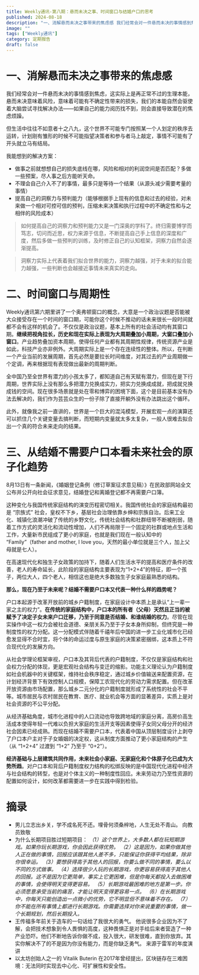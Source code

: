 ```yaml
---
title: Weekly通讯-第八期：悬而未决之事、时间窗口与结婚户口的思考
published: 2024-08-18
description: "一、消解悬而未决之事带来的焦虑感 我们经常会对一件悬而未决的事情感到焦虑，这实际上是再正常不过的生理本能，悬而未决意味着风险，意味着可能有不确定性带来的损失，我们的本能自然会驱使着大脑尝试寻找解决办法——如果自己的能力阅历找不到，则会直接导致潜在的焦虑烦躁。 但生活中往往不如意者十之八九，这个世界不"
image: ""
tags: ["Weekly通讯"]
category: 定期报告
draft: false
---
```


# 一、消解悬而未决之事带来的焦虑感

我们经常会对一件悬而未决的事情感到焦虑，这实际上是再正常不过的生理本能，悬而未决意味着风险，意味着可能有不确定性带来的损失，我们的本能自然会驱使着大脑尝试寻找解决办法——如果自己的能力阅历找不到，则会直接导致潜在的焦虑烦躁。

但生活中往往不如意者十之八九，这个世界不可能专门按照某一个人划定的秩序去运转，计划刚有雏形的时候不可能指望决策者和参与者马上敲定，事情不可能有了开头就立马有结局。

我能想到的解决方案：

* 做事之前就想想自己的损失底线在哪，风险和相对的利润空间是否匹配？多做一些预案，尽人事之后方能听天命。
* 不理会自己介入不了的事情，最多只是等待一个结果（从源头减少需要考量的事情）
* 提高自己的洞察力与预判能力（能够根据手上现有的信息和过去的经验，对未来做一个相对可控可信的预判，压缩未来决策和执行过程中的不确定性和与之相伴的风险成本）

> 如何提高自己的洞察力和预判能力又是一门深奥的学科了。终归需要博学而笃志，切问而近思，权力来源于信息，不断提高自己手上信息的深度和广度，然后多做一些预判的训练，及时修正自己的认知框架，洞察力自然会逐渐提高。

> 洞察力实际上代表着我们拟合世界的能力，洞察力越强，对于未来的拟合能力越强，一些判断也会越接近事情未来真实的走向。

# 二、时间窗口与周期性

Weekly通讯第六期里讲了一个奥弗顿窗口的概念，大意是一个政治议题是否能被大众接受存在一个时间的窗口期，可能你这个时候不推动的话未来很长一段时间就都不会有这样的机会了。不仅仅是政治议题，基本上所有的社会活动均有其窗口期。**继续把视角拉长，历史和现在实际上表现为大周期叠加小周期，大窗口叠加小窗口**。产业趋势叠加资本周期，使得任何产业都有其周期性规律，传统资源产业是如此，科技产业亦非例外。大周期实际上是一个存在连续性的整体。所以，在判断一个产业当前的发展周期，首先必然是要拉长时间维度，对其过去的产业周期做一个定调，再来根据现有表现做出最新的周期判断。

全中国乃至全世界有潜力的小孩太多了，都知道自己有天赋有潜力，但现在是下行周期，世界实际上没有那么多把潜力兑换成实力，把实力兑换成成就，把成就兑换成钱的空间。现在很多场景就是处在零和博弈的困境下面，这个是目前基本没有办法去解决的，我们作为芸芸众生的一份子除了直接开躺外没有办法跳出这个循环。

此外，就像我之前一直讲的，世界是一个巨大的混沌模型，开展宏观一点的演算还可以抓住几个关键变量去搞判断，而短期内变量就太多太复杂，一般人很难去拟合出一个真的符合未来走向的结果。

# 三、从结婚不需要户口本看未来社会的原子化趋势

8月13日有一条新闻，《婚姻登记条例（修订草案征求意见稿）》在民政部网站全文公布并公开向社会征求意见，结婚登记和离婚登记都不再需要户口簿。

这种变化与我国传统家庭结构的演变历程密切相关。我国传统社会的家庭结构最初是 “宗族式” 社会，皇权不下乡，基层社会治理依靠乡绅和宗族自治。后来工业化、城镇化浪潮冲破了传统的乡野文化，传统社会结构和社群纽带不断被削弱，随着工作方式的灵活化和流动性增加，人们不再局限于一个固定的社群或地点生活和工作，大量新市民组成了更小的家庭，也就是我们现在一般认知中的 “Family”（father and mother, I love you，天然的最小单位就是三个人，加上父母就是七人）。

在高速现代化和独生子女政策的加持下，随着人们生活水平的提高和医疗条件的改善，老人的寿命延长，此阶段的家庭结构主要表现为“1+2+4”的特征，即一个孩子，两位大人，四个老人，相信这也是绝大多数独生子女家庭最熟悉的结构。

**那么，现在乃至于未来呢？结婚不需要户口本又代表一种什么样的趋势呢？**

户口本起源于改革开放前的城乡户籍制度，在家庭设计中本质上是承认“上一辈一家之主的权力”。**在传统的家庭结构中，户口本的所有者（父母）天然且正当的被赋予了决定子女未来户口迁移，乃至于同意是否结婚、和谁结婚的权力**。尽管在现实操作中这一权力会被社会道德、亲朋关系乃至于子女本身所抑制，但终究是一种制度性的权力分配。这一分配模式伴随着千禧年后中国的进一步工业化城市化已经愈发显得不合时宜，将个体的命运过度与原生家庭的决策紧密捆绑，这本质上不符合现代化的发展方向。

从社会学理论框架审视，户口本及其背后代表的户籍制度，不仅仅是家庭结构和社会权力分配的体现，更是宏观社会结构与变迁的缩影。功能主义理论认为户籍制度如社会机器中的关键框架，维持社会秩序稳定，通过城乡价值输送来配置资源，在计划经济背景下有效控制人口规模，保障工农现代化的劳动力需求配置。但在改革开放资源由市场配置，那么城乡二元分化的户籍制度就形成了系统性的社会不平等。城市居民与农村居民在教育、医疗、就业机会等方面的显著差异，实质上是对社会资源的不公平分配。

从经济基础角度，城市化进程中的人口流动也导致跨地域的家庭分离，高房价高生活成本使得年轻一代难以负担大家庭的生活开支等因素使得子女同父母分开的经济社会因素已经成熟。而现在结婚不需要户口本，代表着中国从顶层制度设计上剥夺了户口本户主对于子女婚姻的决定权，这从制度方面推动了更小家庭结构的产生（从 “1+2+4” 过渡到 “1+2” 乃至于 “0+2”）。

**经济基础与上层建筑共同作用，未来社会小家庭、无家庭化和个体原子化已成为大势所趋**。对户口本和背后户籍制度权力结构的松绑反映的是中国现代化进程中经济与社会结构的转型，也是对个体主义的一种制度性回应。未来劳动力乃至性资源的配置如何设计，如何改革都需要进一步在实践中得到检验。

# 摘录

* 男儿立志出乡关，学不成名死不还。埋骨何须桑梓地，人生无处不青山。 向教员致敬
* 为什么长期项目胜过短期项目：
  *（1）这个世界上，大多数人都在玩短期游戏。如果你玩长期游戏，你会因此获得优势。*
  *（2）这是因为，如果你做其他人正在做的事情，回报应该跟其他人差不多，只能保证你获得平均结果，除非你很幸运。*
  *（3）要想获得高于其他人的回报，你要么做不同的事情，要么以不同的方式做事。*
  *（4）选择很少人玩的长期游戏，你更容易获得高于其他人的回报。这不是因为它更简单，事实上它更困难，但是你每天都投入去做困难的事情，会使得明天变得更容易。*
  *（5）长期游戏最困难的地方是第一步。你必须愿意承受当前的痛苦，才能让明天变得更容易一点。*
  *（6）在长期游戏中，你每天只能创造出一点微小的优势，它不明显但不意味着不存在。*
  *（7）你不能在所有事情上都进行长期游戏。你需要选择对你来说重要的事情，做一个长期规划，然后长期投入。*
* 王传福多年前关于造车的一句话给了我很大的勇气。 他说很多企业因为不了解，会把技术想象到令人畏惧的高度，这种畏惧正是对手给后来者营造了一种产业恐吓。他们不断地告诉你做不成，投入很大，研发很难，直到你放弃。其实你解决不了的不是因为你没有能力，而是你缺乏勇气。 来源于雷军的年度演讲
* 以太坊创始人之一的 Vitalik Buterin 在2017年曾经提出，区块链存在三难困境：无法同时实现去中心化、可扩展性和安全性。
